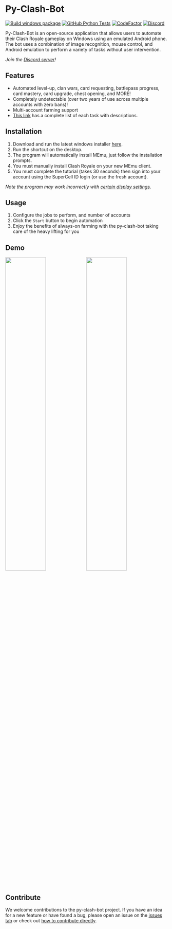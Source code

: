 # Py-Clash-Bot

[![Build windows package](https://github.com/matthewmiglio/py-clash-bot/actions/workflows/build-and-package.yaml/badge.svg)](https://github.com/matthewmiglio/py-clash-bot/actions/workflows/build-and-package.yaml) [![GitHub Python Tests](https://github.com/matthewmiglio/py-clash-bot/actions/workflows/python-tests.yml/badge.svg?branch=master)](https://github.com/matthewmiglio/py-clash-bot/actions/workflows/python-tests.yml) [![CodeFactor](https://www.codefactor.io/repository/github/matthewmiglio/py-clash-bot/badge)](https://www.codefactor.io/repository/github/matthewmiglio/py-clash-bot) [![Discord](https://img.shields.io/discord/1088595596962713790?label=Discord%20Server)](https://discord.gg/mx4W9qRNgF)



Py-Clash-Bot is an open-source application that allows users to automate their Clash Royale gameplay on Windows using an emulated Android phone. The bot uses a combination of image recognition, mouse control, and Android emulation to perform a variety of tasks without user intervention.


*Join the [Discord server](https://discord.gg/mx4W9qRNgF)!*

## Features

- Automated level-up, clan wars, card requesting, battlepass progress, card mastery, card upgrade, chest opening, and MORE!
- Completely undetectable (over two years of use across multiple accounts with zero bans)!
- Multi-account farming support
- [This link](https://github.com/matthewmiglio/py-clash-bot/blob/master/JobListDescriptions.md) has a complete list of each task with descriptions.

## Installation

1. Download and run the latest windows installer [here](https://github.com/matthewmiglio/py-clash-bot/releases/latest).
2. Run the shortcut on the desktop.
3. The program will automatically install MEmu, just follow the installation prompts.
4. You must manually install Clash Royale on your new MEmu client.
5. You must complete the tutorial (takes 30 seconds) then sign into your account using the SuperCell ID login (or use the fresh account).

*Note the program may work incorrectly with [certain display settings](https://github.com/matthewmiglio/py-clash-bot/issues/211).*

## Usage

1. Configure the jobs to perform, and number of accounts
2. Click the `Start` button to begin automation
3. Enjoy the benefits of always-on farming with the py-clash-bot taking care of the heavy lifting for you

## Demo

<img src="https://github.com/matthewmiglio/py-clash-bot/blob/master/assets/demo-game.gif?raw=true" width="50%"/><img src="https://github.com/matthewmiglio/py-clash-bot/blob/master/assets/demo-gui.gif?raw=true" width="50%"/>


## Contribute

We welcome contributions to the py-clash-bot project. If you have an idea for a new feature or have found a bug, please open an issue on the [issues tab](https://github.com/matthewmiglio/py-clash-bot/issues) or check out [how to contribute directly](https://github.com/matthewmiglio/py-clash-bot/blob/master/CONTRIBUTING.md).
